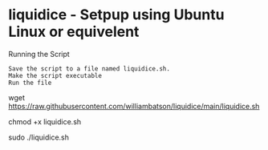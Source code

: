# liquidice - Setpup using Ubuntu Linux or equivelent
Running the Script

    Save the script to a file named liquidice.sh.
    Make the script executable
    Run the file

wget https://raw.githubusercontent.com/williambatson/liquidice/main/liquidice.sh

chmod +x liquidice.sh

sudo ./liquidice.sh
